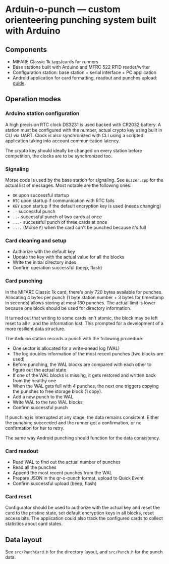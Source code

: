 # Arduin-o-punch — custom orienteering punching system built with Arduino

## Components

* MIFARE Classic 1k tags/cards for runners
* Base stations built with Arduino and MFRC 522 RFID reader/writer
* Configuration station: base station + serial interface + PC application
* Android application for card formatting, readout and punches upload:
    [guide](https://developer.android.com/guide/topics/connectivity/nfc/nfc).

## Operation modes

### Arduino station configuration

A high precision RTC clock DS3231 is used backed with CR2032 battery. A station
must be configured with the number, actual crypto key using built in CLI via UART.
Clock is also synchronized with CLI using a scripted application taking into account
communication latency.

The crypto key should ideally be changed on every station before competition, the clocks
are to be synchronized too.

### Signaling

Morse code is used by the base station for signaling. See `Buzzer.cpp` for the actual
list of messages. Most notable are the following ones:

- `OK` upon successful startup
- `RTC` upon startup if communication with RTC fails
- `KEY` upon startup if the default encryption key is used (needs changing)
- `.-` successful punch
- `..-` successful punch of two cards at once
- `...-` successful punch of three cards at once
- `..-.` (Morse `F`) when the card can't be punched because it's full

### Card cleaning and setup

* Authorize with the default key
* Update the key with the actual value for all the blocks
* Write the initial directory index
* Confirm operation successful (beep, flash)

### Card punching

In the MIFARE Classic 1k card, there's only 720 bytes available for punches.
Allocating 4 bytes per punch (1 byte station number + 3 bytes for timestamp in
seconds) allows storing at most 180 punches. The actual limit is lower because
one block should be used for directory information.

It turned out that writing to some cards isn't atomic, the block may be left reset
to all `F`, and the information lost. This prompted for a development of a more
resilient data structure.

The Arduino station records a punch with the following procedure:

- One sector is allocated for a write-ahead log (WAL)
- The log doubles information of the most recent punches (two blocks are used)
- Before punching, the WAL blocks are compared with each other to figure out
  the actual state
- If one of the WAL blocks is missing, it gets restored and written back from
  the healthy one
- When the WAL gets full with 4 punches, the next one triggers copying the punches
  to free storage block (1 copy).
- Add a new punch to the WAL
- Write WAL to the two WAL blocks
- Confirm successful punch

If punching is interrupted at any stage, the data remains consistent. Either
the punching succeeded and the runner got a confirmation, or no confirmation
for her to retry.

The same way Android punching should function for the data consistency.

### Card readout

* Read WAL to find out the actual number of punches
* Read all the punches
* Append the most recent punches from the WAL
* Prepare JSON in the qr-o-punch format, upload to Quick Event
* Confirm successful upload (beep, flash)

### Card reset

Configurator should be used to authorize with the actual key and reset the card
to the pristine state, set default encryption keys in all blocks, reset access
bits.
The application could also track the configured cards to collect statistics
about card states.

## Data layout

See `src/PunchCard.h` for the directory layout, and `src/Punch.h` for the punch data.
